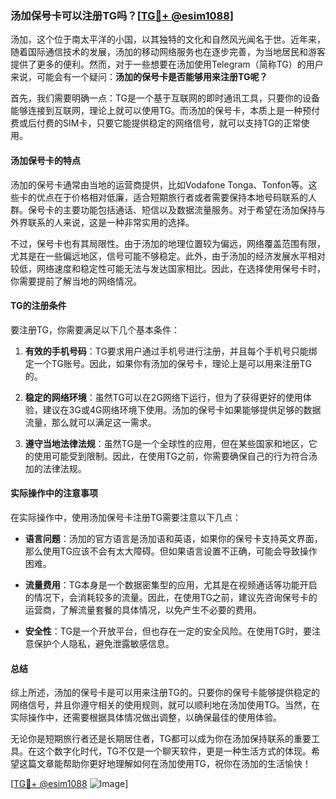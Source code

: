 ### 汤加保号卡可以注册TG吗？[[TG💪+ @esim1088](https://t.me/s/esim1088)]

汤加，这个位于南太平洋的小国，以其独特的文化和自然风光闻名于世。近年来，随着国际通信技术的发展，汤加的移动网络服务也在逐步完善，为当地居民和游客提供了更多的便利。然而，对于一些想要在汤加使用Telegram（简称TG）的用户来说，可能会有一个疑问：**汤加的保号卡是否能够用来注册TG呢？**

首先，我们需要明确一点：TG是一个基于互联网的即时通讯工具，只要你的设备能够连接到互联网，理论上就可以使用TG。而汤加的保号卡，本质上是一种预付费或后付费的SIM卡，只要它能提供稳定的网络信号，就可以支持TG的正常使用。

#### 汤加保号卡的特点

汤加的保号卡通常由当地的运营商提供，比如Vodafone Tonga、Tonfon等。这些卡的优点在于价格相对低廉，适合短期旅行者或者需要保持本地号码联系的人群。保号卡的主要功能包括通话、短信以及数据流量服务。对于希望在汤加保持与外界联系的人来说，这是一种非常实用的选择。

不过，保号卡也有其局限性。由于汤加的地理位置较为偏远，网络覆盖范围有限，尤其是在一些偏远地区，信号可能不够稳定。此外，由于汤加的经济发展水平相对较低，网络速度和稳定性可能无法与发达国家相比。因此，在选择使用保号卡时，你需要提前了解当地的网络情况。

#### TG的注册条件

要注册TG，你需要满足以下几个基本条件：

1. **有效的手机号码**：TG要求用户通过手机号进行注册，并且每个手机号只能绑定一个TG账号。因此，如果你有汤加的保号卡，理论上是可以用来注册TG的。
   
2. **稳定的网络环境**：虽然TG可以在2G网络下运行，但为了获得更好的使用体验，建议在3G或4G网络环境下使用。汤加的保号卡如果能够提供足够的数据流量，那么就可以满足这一需求。

3. **遵守当地法律法规**：虽然TG是一个全球性的应用，但在某些国家和地区，它的使用可能受到限制。因此，在使用TG之前，你需要确保自己的行为符合汤加的法律法规。

#### 实际操作中的注意事项

在实际操作中，使用汤加保号卡注册TG需要注意以下几点：

- **语言问题**：汤加的官方语言是汤加语和英语，如果你的保号卡支持英文界面，那么使用TG应该不会有太大障碍。但如果语言设置不正确，可能会导致操作困难。
  
- **流量费用**：TG本身是一个数据密集型的应用，尤其是在视频通话等功能开启的情况下，会消耗较多的流量。因此，在使用TG之前，建议先咨询保号卡的运营商，了解流量套餐的具体情况，以免产生不必要的费用。

- **安全性**：TG是一个开放平台，但也存在一定的安全风险。在使用TG时，要注意保护个人隐私，避免泄露敏感信息。

#### 总结

综上所述，汤加的保号卡是可以用来注册TG的。只要你的保号卡能够提供稳定的网络信号，并且你遵守相关的使用规则，就可以顺利地在汤加使用TG。当然，在实际操作中，还需要根据具体情况做出调整，以确保最佳的使用体验。

无论你是短期旅行者还是长期居住者，TG都可以成为你在汤加保持联系的重要工具。在这个数字化时代，TG不仅是一个聊天软件，更是一种生活方式的体现。希望这篇文章能帮助你更好地理解如何在汤加使用TG，祝你在汤加的生活愉快！

[[TG💪+ @esim1088](https://t.me/s/esim1088) ![Image](https://i.postimg.cc/4NQfJmqS/Snipaste-2025-05-13-00-14-12.png)]